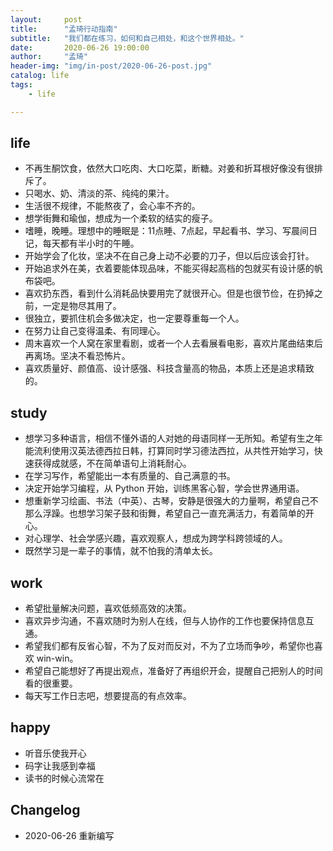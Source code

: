 ```yaml
---
layout:     post
title:      "孟琦行动指南"
subtitle:   "我们都在练习，如何和自己相处，和这个世界相处。"
date:       2020-06-26 19:00:00
author:     "孟琦"
header-img: "img/in-post/2020-06-26-post.jpg"
catalog: life
tags:
    - life

---
```


## life

- 不再生酮饮食，依然大口吃肉、大口吃菜，断糖。对姜和折耳根好像没有很排斥了。
- 只喝水、奶、清淡的茶、纯纯的果汁。
- 生活很不规律，不能熬夜了，会心率不齐的。
- 想学街舞和瑜伽，想成为一个柔软的结实的瘦子。
- 嗜睡，晚睡。理想中的睡眠是：11点睡、7点起，早起看书、学习、写晨间日记，每天都有半小时的午睡。
- 开始学会了化妆，坚决不在自己身上动不必要的刀子，但以后应该会打针。
- 开始追求外在美，衣着要能体现品味，不能买得起高档的包就买有设计感的帆布袋吧。
- 喜欢扔东西，看到什么消耗品快要用完了就很开心。但是也很节俭，在扔掉之前，一定是物尽其用了。
- 很独立，要抓住机会多做决定，也一定要尊重每一个人。
- 在努力让自己变得温柔、有同理心。
- 周末喜欢一个人窝在家里看剧，或者一个人去看展看电影，喜欢片尾曲结束后再离场。坚决不看恐怖片。
- 喜欢质量好、颜值高、设计感强、科技含量高的物品，本质上还是追求精致的。

## study

- 想学习多种语言，相信不懂外语的人对她的母语同样一无所知。希望有生之年能流利使用汉英法德西拉日韩，打算同时学习德法西拉，从共性开始学习，快速获得成就感，不在简单语句上消耗耐心。
- 在学习写作，希望能出一本有质量的、自己满意的书。
- 决定开始学习编程，从 Python 开始，训练黑客心智，学会世界通用语。
- 想重新学习绘画、书法（中英）、古琴，安静是很强大的力量啊，希望自己不那么浮躁。也想学习架子鼓和街舞，希望自己一直充满活力，有着简单的开心。
- 对心理学、社会学感兴趣，喜欢观察人，想成为跨学科跨领域的人。
- 既然学习是一辈子的事情，就不怕我的清单太长。


## work

- 希望批量解决问题，喜欢低频高效的决策。
- 喜欢异步沟通，不喜欢随时为别人在线，但与人协作的工作也要保持信息互通。
- 希望我们都有反省心智，不为了反对而反对，不为了立场而争吵，希望你也喜欢 win-win。
- 希望自己能想好了再提出观点，准备好了再组织开会，提醒自己把别人的时间看的很重要。
- 每天写工作日志吧，想要提高的有点效率。

## happy

- 听音乐使我开心
- 码字让我感到幸福
- 读书的时候心流常在

## Changelog
- 2020-06-26 重新编写

